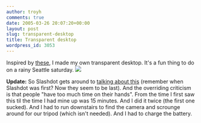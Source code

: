 ```yaml
---
author: troyh
comments: true
date: 2005-03-26 20:07:20+00:00
layout: post
slug: transparent-desktop
title: Transparent desktop
wordpress_id: 3053
---
```


Inspired by [these](http://www.flickr.com/photos/w00kie/sets/180637/), I made my own transparent desktop. It's a fun thing to do on a rainy Seattle saturday.
[![](http://troyandgay.com/pix/transparentdesktop.gif)](http://homepage.mac.com/dottroy/.Pictures/Photo%20Album%20Pictures/2005-03-26%2012.03.47%20-0800/Image-059A69F29E3211D9.jpg)

**Update:** So Slashdot gets around to [talking about this](http://slashdot.org/article.pl?sid=05/03/27/029216&from=rss) (remember when Slashdot was first? Now they seem to be last). And the overriding criticism is that people "have too much time on their hands". From the time I first saw this til the time I had mine up was 15 minutes. And I did it twice (the first one sucked). And I had to run downstairs to find the camera and scrounge around for our tripod (which isn't needed). And I had to charge the battery.
